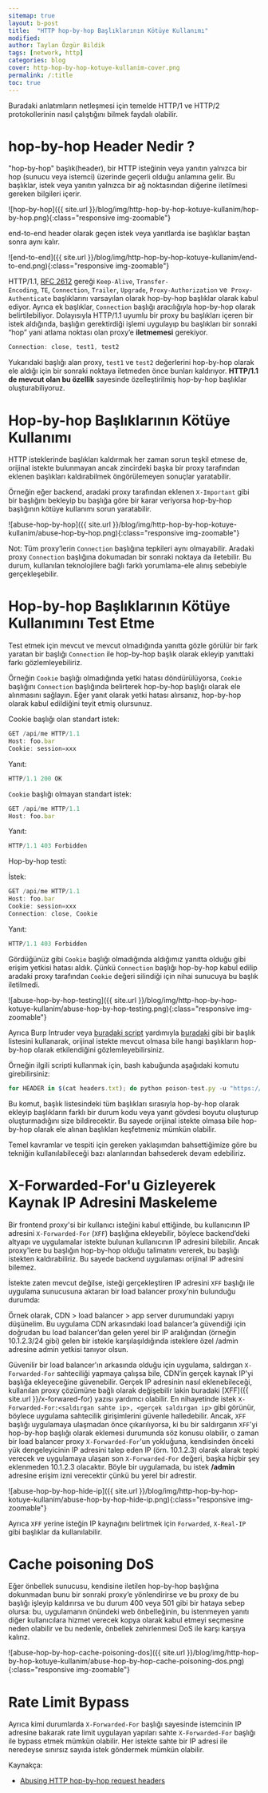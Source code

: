 ```yaml
---
sitemap: true
layout: b-post
title:  "HTTP hop-by-hop Başlıklarının Kötüye Kullanımı"
modified:
author: Taylan Özgür Bildik
tags: [network, http]
categories: blog 
cover: http-hop-by-hop-kotuye-kullanim-cover.png
permalink: /:title
toc: true
---
```


Buradaki anlatımların netleşmesi için temelde HTTP/1 ve HTTP/2 protokollerinin nasıl çalıştığını bilmek faydalı olabilir. 

# hop-by-hop Header Nedir ?

"hop-by-hop" başlık(header), bir HTTP isteğinin veya yanıtın yalnızca bir hop (sunucu veya istemci) üzerinde geçerli olduğu anlamına gelir. Bu başlıklar, istek veya yanıtın yalnızca bir ağ noktasından diğerine iletilmesi gereken bilgileri içerir. 

![hop-by-hop]({{ site.url }}/blog/img/http-hop-by-hop-kotuye-kullanim/hop-by-hop.png){:class="responsive img-zoomable"}

end-to-end header olarak geçen istek veya yanıtlarda ise başlıklar baştan sonra aynı kalır.

![end-to-end]({{ site.url }}/blog/img/http-hop-by-hop-kotuye-kullanim/end-to-end.png){:class="responsive img-zoomable"}

HTTP/1.1, [RFC 2612](https://tools.ietf.org/html/rfc2616#section-13.5.1) gereği `Keep-Alive`, `Transfer-Encoding`, `TE`, `Connection`, `Trailer`, `Upgrade`, `Proxy-Authorization` ve  `Proxy-Authenticate` başlıklarını varsayılan olarak hop-by-hop başlıklar olarak kabul ediyor. Ayrıca ek başlıklar, `Connection` başlığı aracılığıyla hop-by-hop olarak belirtilebiliyor.  Dolayısıyla HTTP/1.1 uyumlu bir proxy bu başlıkları içeren bir istek aldığında, başlığın gerektirdiği işlemi uygulayıp bu başlıkları bir sonraki “hop” yani atlama noktası olan proxy’e **iletmemesi** gerekiyor. 

```jsx
Connection: close, test1, test2
```

Yukarıdaki başlığı alan proxy, `test1` ve `test2` değerlerini hop-by-hop olarak ele aldığı için bir sonraki noktaya iletmeden önce bunları kaldırıyor. **HTTP/1.1 de mevcut olan bu özellik** sayesinde özelleştirilmiş hop-by-hop başlıklar oluşturabiliyoruz.

# Hop-by-hop Başlıklarının Kötüye Kullanımı

HTTP isteklerinde başlıkları kaldırmak her zaman sorun teşkil etmese de, orijinal istekte bulunmayan ancak zincirdeki başka bir proxy tarafından eklenen başlıkları kaldırabilmek öngörülemeyen sonuçlar yaratabilir. 

Örneğin eğer backend, aradaki proxy tarafından eklenen `X-Important` gibi bir başlığını bekleyip bu başlığa göre bir karar veriyorsa hop-by-hop başlığının kötüye kullanımı sorun yaratabilir.

![abuse-hop-by-hop]({{ site.url }}/blog/img/http-hop-by-hop-kotuye-kullanim/abuse-hop-by-hop.png){:class="responsive img-zoomable"}

Not: Tüm proxy’lerin `Connection` başlığına tepkileri aynı olmayabilir. Aradaki proxy `Connection` başlığına dokumadan bir sonraki noktaya da iletebilir. Bu durum, kullanılan teknolojilere bağlı farklı yorumlama-ele alınış sebebiyle gerçekleşebilir.

# Hop-by-hop Başlıklarının Kötüye Kullanımını Test Etme

Test etmek için mevcut ve mevcut olmadığında yanıtta gözle görülür bir fark yaratan bir başlığı `Connection` ile hop-by-hop başlık olarak ekleyip yanıttaki farkı gözlemleyebiliriz. 

Örneğin `Cookie` başlığı olmadığında yetki hatası döndürülüyorsa, `Cookie` başlığını `Connection` başlığında belirterek hop-by-hop başlığı olarak ele alınmasını sağlayın. Eğer yanıt olarak yetki hatası alırsanız, hop-by-hop olarak kabul edildiğini teyit etmiş olursunuz.

Cookie başlığı olan standart istek:

```jsx
GET /api/me HTTP/1.1
Host: foo.bar
Cookie: session=xxx
```

Yanıt:

```jsx
HTTP/1.1 200 OK
```

`Cookie` başlığı olmayan standart  istek:

```jsx
GET /api/me HTTP/1.1
Host: foo.bar
```

Yanıt:

```jsx
HTTP/1.1 403 Forbidden
```

Hop-by-hop testi:

İstek:

```jsx
GET /api/me HTTP/1.1
Host: foo.bar
Cookie: session=xxx
Connection: close, Cookie
```

Yanıt:

```jsx
HTTP/1.1 403 Forbidden
```

Gördüğünüz gibi `Cookie` başlığı olmadığında aldığımız yanıtta olduğu gibi erişim yetkisi hatası aldık. Çünkü `Connection` başlığı hop-by-hop kabul edilip aradaki proxy tarafından `Cookie` değeri silindiği için nihai sunucuya bu başlık iletilmedi.

![abuse-hop-by-hop-testing]({{ site.url }}/blog/img/http-hop-by-hop-kotuye-kullanim/abuse-hop-by-hop-testing.png){:class="responsive img-zoomable"}

Ayrıca Burp Intruder veya [buradaki script](https://gist.github.com/ndavison/298d11b3a77b97c908d63a345d3c624d) yardımıyla [buradaki](https://github.com/danielmiessler/SecLists/blob/master/Discovery/Web-Content/BurpSuite-ParamMiner/lowercase-headers) gibi bir başlık listesini kullanarak, orijinal istekte mevcut olmasa bile hangi başlıkların hop-by-hop olarak etkilendiğini gözlemleyebilirsiniz. 

Örneğin ilgili scripti kullanmak için, bash kabuğunda aşağıdaki komutu girebilirsiniz:

```jsx
for HEADER in $(cat headers.txt); do python poison-test.py -u "https://target" -x "$HEADER"; sleep 1; done
```

Bu komut, başlık listesindeki tüm başlıkları sırasıyla hop-by-hop olarak ekleyip başlıkların farklı bir durum kodu veya yanıt gövdesi boyutu oluşturup oluşturmadığını size bildirecektir. Bu sayede orijinal istekte olmasa bile hop-by-hop olarak ele alınan başlıkları keşfetmeniz mümkün olabilir. 

Temel kavramlar ve tespiti için gereken yaklaşımdan bahsettiğimize göre bu tekniğin kullanılabileceği bazı alanlarından bahsederek devam edebiliriz. 

# X-Forwarded-For'u Gizleyerek Kaynak IP Adresini Maskeleme

Bir frontend proxy'si bir kullanıcı isteğini kabul ettiğinde, bu kullanıcının IP adresini `X-Forwarded-For` (`XFF`) başlığına ekleyebilir, böylece backend’deki altyapı ve uygulamalar istekte bulunan kullanıcının IP adresini bilebilir. Ancak proxy'lere bu başlığın hop-by-hop olduğu talimatını vererek, bu başlığı istekten kaldırabiliriz. Bu sayede backend uygulaması orijinal IP adresini bilemez.

İstekte zaten mevcut değilse, isteği gerçekleştiren IP adresini `XFF` başlığı ile uygulama sunucusuna aktaran bir load balancer proxy’nin bulunduğu durumda:

Örnek olarak, CDN > load balancer > app server durumundaki yapıyı düşünelim. Bu uygulama CDN arkasındaki load balancer’a güvendiği için doğrudan bu load balancer’dan gelen yerel bir IP aralığından (örneğin 10.1.2.3/24 gibi) gelen bir istekle karşılaşıldığında isteklere özel /admin adresine admin yetkisi tanıyor olsun. 

Güvenilir bir load balancer'ın arkasında olduğu için uygulama, saldırgan `X-Forwarded-For` sahteciliği yapmaya çalışsa bile, CDN’in gerçek kaynak IP'yi başlığa ekleyeceğine güvenebilir. Gerçek IP adresinin nasıl eklenebileceği, kullanılan proxy çözümüne bağlı olarak değişebilir lakin buradaki [XFF]({{ site.url }}/x-forwared-for) yazısı yardımcı olabilir. En nihayetinde istek `X-Forwarded-For:<saldırgan sahte ip>, <gerçek saldırgan ip>` gibi görünür, böylece uygulama sahtecilik girişimlerini güvenle halledebilir. Ancak, `XFF` başlığı uygulamaya ulaşmadan önce çıkarılıyorsa, ki bu bir saldırganın `XFF`'yi hop-by-hop başlığı olarak eklemesi durumunda söz konusu olabilir, o zaman bir load balancer proxy  `X-Forwarded-For`'un yokluğuna, kendisinden önceki yük dengeleyicinin IP adresini talep eden IP (örn. 10.1.2.3) olarak alarak tepki verecek ve uygulamaya ulaşan son `X-Forwarded-For` değeri, başka hiçbir şey eklenmeden 10.1.2.3 olacaktır. Böyle bir uygulamada, bu istek **/admin** adresine erişim izni verecektir çünkü bu yerel bir adrestir.

![abuse-hop-by-hop-hide-ip]({{ site.url }}/blog/img/http-hop-by-hop-kotuye-kullanim/abuse-hop-by-hop-hide-ip.png){:class="responsive img-zoomable"}

Ayrıca `XFF` yerine isteğin IP kaynağını belirtmek için   `Forwarded`, `X-Real-IP` gibi başlıklar da kullanılabilir. 

# **Cache poisoning DoS**

Eğer önbellek sunucusu, kendisine iletilen hop-by-hop başlığına dokunmadan bunu bir sonraki proxy’e yönlendirirse ve bu proxy de bu başlığı işleyip kaldırırsa ve bu durum 400 veya 501 gibi bir hataya sebep olursa: bu, uygulamanın önündeki web önbelleğinin, bu istenmeyen yanıtı diğer kullanıcılara hizmet verecek kopya olarak kabul etmeyi seçmesine neden olabilir ve bu nedenle, önbellek zehirlenmesi DoS ile karşı karşıya kalırız.

![abuse-hop-by-hop-cache-poisoning-dos]({{ site.url }}/blog/img/http-hop-by-hop-kotuye-kullanim/abuse-hop-by-hop-cache-poisoning-dos.png){:class="responsive img-zoomable"}

# Rate Limit Bypass

Ayrıca kimi durumlarda `X-Forwarded-For` başlığı sayesinde istemcinin IP adresine bakarak rate limit uygulayan yapıları sahte `X-Forwarded-For` başlığı ile bypass etmek mümkün olabilir. Her istekte sahte bir IP adresi ile neredeyse sınırsız sayıda istek göndermek mümkün olabilir.

Kaynakça:

- [Abusing HTTP hop-by-hop request headers](https://nathandavison.com/blog/abusing-http-hop-by-hop-request-headers)
